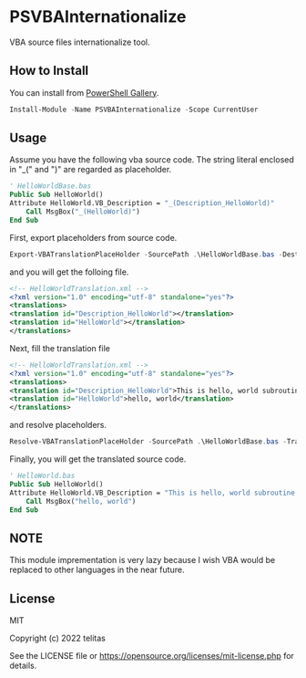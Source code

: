 # PSVBAInternationalize

VBA source files internationalize tool.

## How to Install

You can install from [PowerShell Gallery](https://www.powershellgallery.com/packages/PSVBAInternationalize/).

```ps1
Install-Module -Name PSVBAInternationalize -Scope CurrentUser
```

## Usage

Assume you have the following vba source code.
The string literal enclosed in "_(" and ")" are regarded as placeholder.

```vb
' HelloWorldBase.bas
Public Sub HelloWorld()
Attribute HelloWorld.VB_Description = "_(Description_HelloWorld)"
    Call MsgBox("_(HelloWorld)")
End Sub
```

First, export placeholders from source code.

```ps1
Export-VBATranslationPlaceHolder -SourcePath .\HelloWorldBase.bas -DestinationPath HelloWorldTranslation.xml
```

and you will get the folloing file.

```xml
<!-- HelloWorldTranslation.xml --> 
<?xml version="1.0" encoding="utf-8" standalone="yes"?>
<translations>
<translation id="Description_HelloWorld"></translation>
<translation id="HelloWorld"></translation>
</translations>
```

Next, fill the translation file

```xml
<!-- HelloWorldTranslation.xml --> 
<?xml version="1.0" encoding="utf-8" standalone="yes"?>
<translations>
<translation id="Description_HelloWorld">This is hello, world subroutine.</translation>
<translation id="HelloWorld">hello, world</translation>
</translations>
```

and resolve placeholders.

```ps1
Resolve-VBATranslationPlaceHolder -SourcePath .\HelloWorldBase.bas -TranslationPath HelloWorldTranslation.xml -DestinationPath .\HelloWorld.bas
```

Finally, you will get the translated source code.

```vb
' HelloWorld.bas
Public Sub HelloWorld()
Attribute HelloWorld.VB_Description = "This is hello, world subroutine."
    Call MsgBox("hello, world")
End Sub
```

## NOTE

This module imprementation is very lazy because I wish VBA would be replaced
to other languages in the near future.

## License

MIT

Copyright (c) 2022 telitas

See the LICENSE file or https://opensource.org/licenses/mit-license.php for details.
